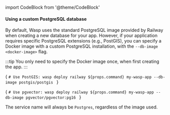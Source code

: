 import CodeBlock from '@theme/CodeBlock'

#### Using a custom PostgreSQL database

By default, Wasp uses the standard PostgreSQL image provided by Railway when creating a new database for your app. However, if your application requires specific PostgreSQL extensions (e.g., PostGIS), you can specify a Docker image with a custom PostgreSQL installation, with the `--db-image <docker-image>` flag.

:::tip
You only need to specify the Docker image once, when first creating the app.
:::

<CodeBlock language="shell">{
`# Use PostGIS:
wasp deploy railway ${props.command} my-wasp-app --db-image postgis/postgis
`
}</CodeBlock>

<CodeBlock language="shell">{
`# Use pgvector:
wasp deploy railway ${props.command} my-wasp-app --db-image pgvector/pgvector:pg16
`
}</CodeBlock>

The service name will always be `Postgres`, regardless of the image used.
